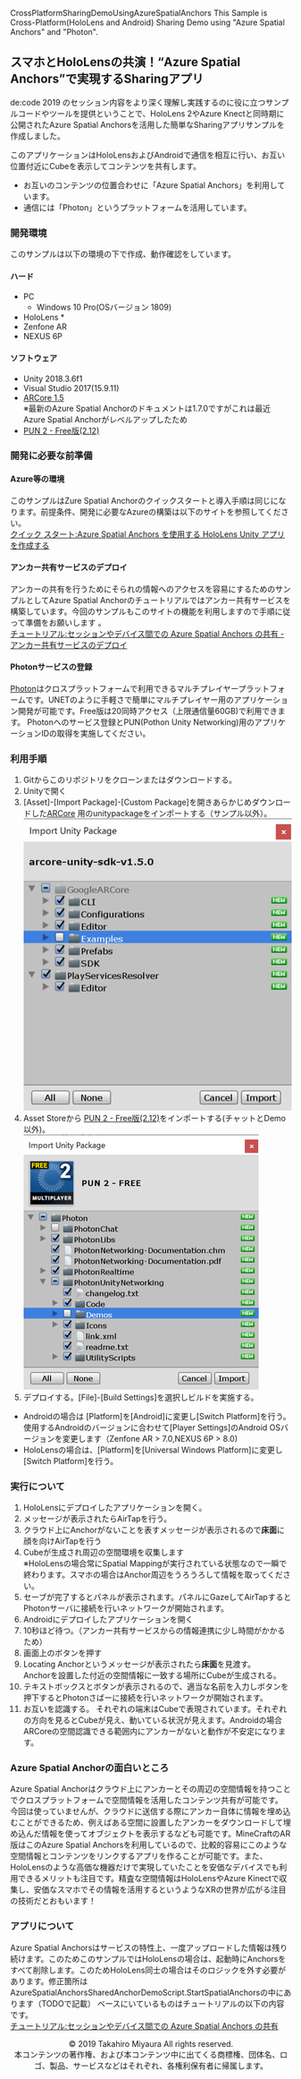  CrossPlatformSharingDemoUsingAzureSpatialAnchors
This Sample is Cross-Platform(HoloLens and Android)  Sharing Demo using "Azure Spatial Anchors" and "Photon".

## スマホとHoloLensの共演！“Azure Spatial Anchors”で実現するSharingアプリ

de:code 2019 のセッション内容をより深く理解し実践するのに役に立つサンプルコードやツールを提供ということで、HoloLens 2やAzure Knectと同時期に公開されたAzure Spatial Anchorsを活用した簡単なSharingアプリサンプルを作成しました。

このアプリケーションはHoloLensおよびAndroidで通信を相互に行い、お互い位置付近にCubeを表示してコンテンツを共有します。

* お互いのコンテンツの位置合わせに「Azure Spatial Anchors」を利用しています。
* 通信には「Photon」というプラットフォームを活用しています。

### 開発環境

このサンプルは以下の環境の下で作成、動作確認をしています。

#### ハード
* PC
  * Windows 10 Pro(OSバージョン 1809)
* HoloLens
  * 
* Zenfone AR
* NEXUS 6P

#### ソフトウェア
* Unity 2018.3.6f1
* Visual Studio 2017(15.9.11)
* [ARCore 1.5](https://github.com/google-ar/arcore-unity-sdk/releases/tag/v1.5.0)  
※最新のAzure Spatial Anchorのドキュメントは1.7.0ですがこれは最近Azure Spatial Anchorがレベルアップしたため
* [PUN 2 - Free版(2.12)](https://assetstore.unity.com/packages/tools/network/pun-2-free-119922)

### 開発に必要な前準備
#### Azure等の環境
このサンプルはZure Spatial Anchorのクイックスタートと導入手順は同じになります。前提条件、開発に必要なAzureの構築は以下のサイトを参照してください。  
[クイック スタート:Azure Spatial Anchors を使用する HoloLens Unity アプリを作成する](https://docs.microsoft.com/ja-jp/azure/spatial-anchors/quickstarts/get-started-unity-hololens)

#### アンカー共有サービスのデプロイ
アンカーの共有を行うためにそられの情報へのアクセスを容易にするためのサンプルとしてAzure Spatial Anchorのチュートリアルではアンカー共有サービスを構築しています。今回のサンプルもこのサイトの機能を利用しますので手順に従って準備をお願いします 。  
[チュートリアル:セッションやデバイス間での Azure Spatial Anchors の共有 - アンカー共有サービスのデプロイ](https://docs.microsoft.com/ja-jp/azure/spatial-anchors/tutorials/tutorial-share-anchors-across-devices#deploy-your-sharing-anchors-service)

#### Photonサービスの登録
[Photon](https://www.photonengine.com/ja-JP/Photon)はクロスプラットフォームで利用できるマルチプレイヤープラットフォームです。UNETのように手軽さで簡単にマルチプレイヤー用のアプリケーション開発が可能です。Free版は20同時アクセス（上限通信量60GB)で利用できます。
Photonへのサービス登録とPUN(Pothon Unity Networking)用のアプリケーションIDの取得を実施してください。

### 利用手順

1. Gitからこのリポジトリをクローンまたはダウンロードする。
2. Unityで開く
3. [Asset]-[Import Package]-[Custom Package]を開きあらかじめダウンロードした[ARCore](https://github.com/google-ar/arcore-unity-sdk/releases/tag/v1.5.0) 用のunitypackageをインポートする（サンプル以外）。  
![ARCoreインポート対象](./images/fig1.png)
4. Asset Storeから [PUN 2 - Free版(2.12)](https://assetstore.unity.com/packages/tools/network/pun-2-free-119922)をインポートする(チャットとDemo以外)。  
![Pun2インポート対象](./images/fig2.png)
5. デプロイする。[File]-[Build Settings]を選択しビルドを実施する。
  * Androidの場合は [Platform]を[Android]に変更し[Switch Platform]を行う。使用するAndroidのバージョンに合わせて[Player Settings]のAndroid OSバージョンを変更します（Zenfone AR > 7.0,NEXUS 6P > 8.0)
  * HoloLensの場合は、[Platform]を[Universal Windows Platform]に変更し[Switch Platform]を行う。

### 実行について

1. HoloLensにデプロイしたアプリケーションを開く。
  1. メッセージが表示されたらAirTapを行う。
  2. クラウド上にAnchorがないことを表すメッセージが表示されるので**床面**に顔を向けAirTapを行う
  3. Cubeが生成され周辺の空間環境を収集します  
  ※HoloLensの場合常にSpatial Mappingが実行されている状態なので一瞬で終わります。スマホの場合はAnchor周辺をうろうろして情報を取ってください。
  4. セーブが完了するとパネルが表示されます。パネルにGazeしてAirTapするとPhotonサーバに接続を行いネットワークが開始されます。
2. Androidにデプロイしたアプリケーションを開く
  1. 10秒ほど待つ。（アンカー共有サービスからの情報連携に少し時間がかかるため）
  2. 画面上のボタンを押す
  3. Locating Anchorというメッセージが表示されたら**床面**を見渡す。  
  Anchorを設置した付近の空間情報に一致する場所にCubeが生成される。
  4. テキストボックスとボタンが表示されるので、適当な名前を入力しボタンを押下するとPhotonさばーに接続を行いネットワークが開始されます。
3. お互いを認識する。
  それぞれの端末はCubeで表現されています。それぞれの方向を見るとCubeが見え、動いている状況が見えます。Androidの場合ARCoreの空間認識できる範囲内にアンカーがないと動作が不安定になります。
  
### Azure Spatial Anchorの面白いところ
Azure Spatial Anchorはクラウド上にアンカーとその周辺の空間情報を持つことでクロスプラットフォームで空間情報を活用したコンテンツ共有が可能です。
今回は使っていませんが、クラウドに送信する際にアンカー自体に情報を埋め込むことができるため、例えばある空間に設置したアンカーをダウンロードして埋め込んだ情報を使ってオブジェクトを表示するなども可能です。MineCraftのAR版はこのAzure Spatial Anchorsを利用しているので、比較的容易にこのような空間情報とコンテンツをリンクするアプリを作ることが可能です。また、HoloLensのような高価な機器だけで実現していたことを安価なデバイスでも利用できるメリットも注目です。精査な空間情報はHoloLensやAzure Kinectで収集し、安価なスマホでその情報を活用するというようなXRの世界が広がる注目の技術だとおもいます！

### アプリについて
Azure Spatial Anchorsはサービスの特性上、一度アップロードした情報は残り続けます。このためこのサンプルではHoloLensの場合は、起動時にAnchorsをすべて削除します。このためHoloLens同士の場合はそのロジックを外す必要があります。修正箇所は
AzureSpatialAnchorsSharedAnchorDemoScript.StartSpatialAnchorsの中にあります（TODOで記載）
ベースにいているものはチュートリアルの以下の内容です。  
[チュートリアル:セッションやデバイス間での Azure Spatial Anchors の共有](https://docs.microsoft.com/ja-jp/azure/spatial-anchors/tutorials/tutorial-share-anchors-across-devices#deploy-your-sharing-anchors-service)

<div style="text-align: center;">
© 2019 Takahiro Miyaura All rights reserved.<br />
本コンテンツの著作権、および本コンテンツ中に出てくる商標権、団体名、ロゴ、製品、サービスなどはそれぞれ、各権利保有者に帰属します。
</div>
